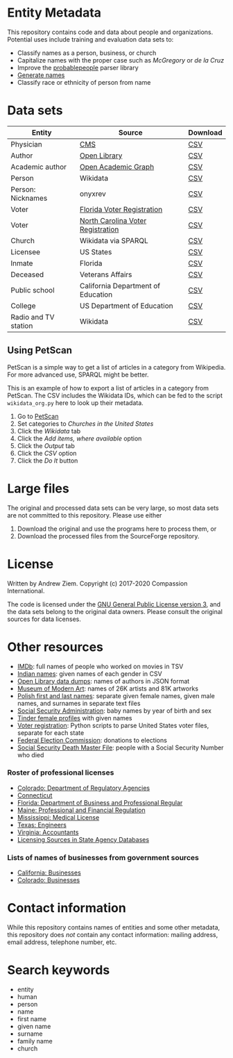 # Entity Metadata

This repository contains code and data about people and organizations.
Potential uses include training and evaluation data sets to:

* Classify names as a person, business, or church
* Capitalize names with the proper case such as _McGregory_ or _de la Cruz_
* Improve the [probablepeople](https://github.com/datamade/probablepeople) parser library
* [Generate names](http://karpathy.github.io/2015/05/21/rnn-effectiveness/)
* Classify race or ethnicity of person from name

# Data sets

| Entity  | Source | Download |
|-----------|----------------------------------------------------------|------------------------------------------------------------------------------|
| Physician | [CMS](https://healthdata.gov/dataset/physician-compare-national-downloadable-file) | [CSV](https://sourceforge.net/projects/entity-metadata/files/cms_physician/) |
| Author | [Open Library](https://openlibrary.org/developers/dumps) | [CSV](https://sourceforge.net/projects/entity-metadata/files/open_library/) |
| Academic author | [Open Academic Graph](https://www.aminer.org/oag2019) | [CSV](https://sourceforge.net/projects/entity-metadata/files/open_academic_graph/) |
| Person | Wikidata | [CSV](https://sourceforge.net/projects/entity-metadata/files/wikidata_person_bio/)
| Person: Nicknames | onyxrev | [CSV](https://sourceforge.net/projects/entity-metadata/files/nicknames/)
| Voter | [Florida Voter Registration](http://flvoters.com/downloads.html) | [CSV](https://sourceforge.net/projects/entity-metadata/files/voter_registration/florida/)
| Voter | [North Carolina Voter Registration](https://www.ncsbe.gov/data-stats/other-election-related-data) | [CSV](https://sourceforge.net/projects/entity-metadata/files/voter_registration/north_carolina/)
| Church | Wikidata via SPARQL | [CSV](https://sourceforge.net/projects/entity-metadata/files/wikidata_church/) |
| Licensee | US States | [CSV](https://sourceforge.net/projects/entity-metadata/files/license_roster/) |
| Inmate | Florida | [CSV](https://sourceforge.net/projects/entity-metadata/files/offender/) |
| Deceased | Veterans Affairs | [CSV](https://sourceforge.net/projects/entity-metadata/files/department_of_veterans_affairs/) |
| Public school | California Department of Education | [CSV](https://sourceforge.net/projects/entity-metadata/files/department_of_education/) |
| College | US Department of Education | [CSV](https://sourceforge.net/projects/entity-metadata/files/department_of_education/) |
| Radio and TV station | Wikidata | [CSV](https://sourceforge.net/projects/entity-metadata/files/wikidata/) |


## Using PetScan

PetScan is a simple way to get a list of articles in a category from Wikipedia.
For more advanced use, SPARQL might be better.

This is an example of how to export a list of articles in a category from PetScan.
The CSV includes the Wikidata IDs, which can be fed to the script `wikidata_org.py`
here to look up their metadata.

1. Go to [PetScan](https://petscan.wmflabs.org/)
2. Set categories to _Churches in the United States_
3. Click the *Wikidata* tab
4. Click the *Add items, where available* option
5. Click the *Output* tab
6. Click the *CSV* option
7. Click the *Do It* button

# Large files

The original and processed data sets can be very large, so most data
sets are not committed to this repository. Please use either

1. Download the original and use the programs here to process them, or
2. Download the processed files from the SourceForge repository.

# License

Written by Andrew Ziem. Copyright (c) 2017-2020 Compassion International.

The code is licensed under the [GNU General Public License version 3](https://www.gnu.org/licenses/gpl-3.0.en.html),
and the data sets belong to the original data owners. Please consult the original
sources for data licenses.

# Other resources

* [IMDb](https://www.imdb.com/interfaces/): full names of people who worked on movies in TSV
* [Indian names](https://www.kaggle.com/chaitanyapatil7/indian-names): given names of each gender in CSV
* [Open Library data dumps](https://openlibrary.org/developers/dumps): names of authors in JSON format
* [Museum of Modern Art](https://github.com/MuseumofModernArt/collection): names of 26K artists and 81K artworks
* [Polish first and last names](https://www.kaggle.com/djablo/list-of-polish-first-and-last-names): separate given female names, given male names, and surnames in separate text files
* [Social Security Administration](https://www.ssa.gov/oact/babynames/limits.html): baby names by year of birth and sex
* [Tinder female profiles](https://www.kaggle.com/immune/tinder-female-profiles) with given names
* [Voter registration](https://github.com/pablobarbera/voter-files): Python scripts to parse United States voter files, separate for each state
* [Federal Election Commission](https://classic.fec.gov/disclosurep/PDownload.do): donations to elections
* [Social Security Death Master File](http://ssdmf.info/): people with a Social Security Number who died

### Roster of professional licenses

* [Colorado: Department of Regulatory Agencies](https://apps.colorado.gov/dora/licensing/Lookup/GenerateRoster.aspx)
* [Connecticut](https://www.elicense.ct.gov/lookup/generateroster.aspx)
* [Florida: Department of Business and Professional Regular](http://www.myfloridalicense.com/DBPR/instant-public-records/)
* [Maine: Professional and Financial Regulation](https://www.maine.gov/pfr/professionallicensing/license_search.html)
* [Mississippi: Medical License](https://www.ms.gov/medical_licensure/renewal/rosterInstructions.jsp)
* [Texas: Engineers](http://engineers.texas.gov/downloads.htm#roster)
* [Virginia: Accountants](http://secure1.boa.virginia.gov/verification/)
* [Licensing Sources in State Agency Databases](https://godort.libguides.com/licensingdbs)


### Lists of names of businesses from government sources

* [California: Businesses](https://github.com/datadesk/california-business-entities)
* [Colorado: Businesses](https://data.colorado.gov/Business/Business-Entities-in-Colorado/4ykn-tg5h)

# Contact information

While this repository contains names of entities and some other metadata, this
repository does *not* contain any contact information: mailing address,
email address, telephone number, etc.


# Search keywords

* entity
* human
* person
* name
* first name
* given name
* surname
* family name
* church


